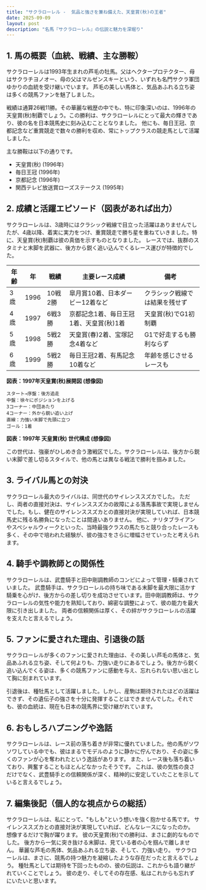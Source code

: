 ```yaml
---
title: "サクラローレル -  気品と強さを兼ね備えた、天皇賞(秋)の王者"
date: 2025-09-09
layout: post
description: "名馬『サクラローレル』の伝説と魅力を深堀り"
---
```


## 1. 馬の概要（血統、戦績、主な勝鞍）

サクラローレルは1993年生まれの芦毛の牡馬。父はヘクタープロテクター、母はサクラチヨノオー、母の父はマルゼンスキーという、いずれも名門サクラ軍団ゆかりの血統を受け継いでいます。  芦毛の美しい馬体と、気品あふれる立ち姿は多くの競馬ファンを魅了しました。

戦績は通算26戦11勝。その華麗な戦歴の中でも、特に印象深いのは、1996年の天皇賞(秋)制覇でしょう。この勝利は、サクラローレルにとって最大の輝きであり、彼の名を日本競馬史に刻み込むこととなりました。  他にも、毎日王冠、京都記念など重賞競走で数々の勝利を収め、常にトップクラスの競走馬として活躍しました。

主な勝鞍は以下の通りです。

* 天皇賞(秋) (1996年)
* 毎日王冠 (1996年)
* 京都記念 (1996年)
* 関西テレビ放送賞ローズステークス (1995年)


## 2. 成績と活躍エピソード（図表があれば出力）

サクラローレルは、3歳時にはクラシック戦線で目立った活躍はありませんでしたが、4歳以降、着実に実力をつけ、重賞競走で勝ち星を重ねていきました。特に、天皇賞(秋)制覇は彼の真価を示すものとなりました。  レースでは、抜群のスタミナと末脚を武器に、後方から鋭く追い込んでくるレース運びが特徴的でした。

| 年齢 | 年 | 戦績 | 主要レース成績 | 備考 |
|---|---|---|---|---|
| 3歳 | 1996 | 10戦2勝 |  皐月賞10着、日本ダービー12着など |  クラシック戦線では結果を残せず |
| 4歳 | 1997 | 6戦3勝 | 京都記念1着、毎日王冠1着、天皇賞(秋)1着 | 天皇賞(秋)でG1初制覇 |
| 5歳 | 1998 | 5戦2勝 |  天皇賞(春)2着、宝塚記念4着など |  G1で好走するも勝利ならず |
| 6歳 | 1999 | 5戦2勝 |  毎日王冠2着、有馬記念10着など |  年齢を感じさせるレースも |


**図表：1997年天皇賞(秋)展開図 (想像図)**

```
スタート→序盤：後方追走
中盤：徐々にポジションを上げる
3コーナー：中団あたり
4コーナー：外から鋭い追い上げ
直線：力強い末脚で先頭に立つ
ゴール：1着
```

**図表：1997年 天皇賞(秋) 世代構成 (想像図)**

この世代は、強豪がひしめき合う激戦区でした。サクラローレルは、後方から鋭い末脚で差し切るスタイルで、他の馬とは異なる戦法で勝利を掴みました。


## 3. ライバル馬との対決

サクラローレル最大のライバルは、同世代のサイレンススズカでした。  ただし、両者の直接対決は、サイレンススズカの故障による落馬事故で実現しませんでした。もし、健在のサイレンススズカとの直接対決が実現していれば、日本競馬史に残る名勝負になったことは間違いありません。  他に、ナリタブライアンやスペシャルウィークといった、当時最強クラスの馬たちと競り合ったレースも多く、その中で培われた経験が、彼の強さをさらに増幅させていったと考えられます。


## 4. 騎手や調教師との関係性

サクラローレルは、武豊騎手と田中剛調教師のコンビによって管理・騎乗されていました。  武豊騎手は、サクラローレルの持ち味である末脚を最大限に活かす騎乗を心がけ、後方からの差し切りを成功させています。田中剛調教師は、サクラローレルの気性や能力を熟知しており、綿密な調整によって、彼の能力を最大限に引き出しました。  両者の信頼関係は厚く、その絆がサクラローレルの活躍を支えたと言えるでしょう。


## 5. ファンに愛された理由、引退後の話

サクラローレルが多くのファンに愛された理由は、その美しい芦毛の馬体と、気品あふれる立ち姿、そして何よりも、力強い走りにあるでしょう。後方から鋭く追い込んでくる姿は、多くの競馬ファンに感動を与え、忘れられない思い出として胸に刻まれています。

引退後は、種牡馬として活躍しました。しかし、産駒は期待されたほどの活躍はできず、その遺伝子の強さを十分に発揮することはできませんでした。それでも、彼の血統は、現在も日本の競馬界に受け継がれています。


## 6. おもしろハプニングや逸話

サクラローレルは、レース前の落ち着きが非常に優れていました。他の馬がソワソワしている中でも、彼はまるでモデルのように静かに佇んでおり、その姿に多くのファンが心を奪われたという逸話があります。 また、レース後も落ち着いており、興奮することもほとんどなかったそうです。  これは、彼の気性の良さだけでなく、武豊騎手との信頼関係が深く、精神的に安定していたことを示していると言えるでしょう。


## 7. 編集後記（個人的な視点からの総括）

サクラローレルは、私にとって、"もしも"という想いを強く抱かせる馬です。  サイレンススズカとの直接対決が実現していれば、どんなレースになったのか。  想像するだけで胸が躍ります。  彼の天皇賞(秋)での勝利は、まさに劇的なものでした。  後方から一気に突き抜ける末脚は、見ている者の心を掴んで離しません。  華麗な芦毛の馬体、気品あふれる立ち姿、そして、力強い走り。  サクラローレルは、まさに、競馬の持つ魅力を凝縮したような存在だったと言えるでしょう。  種牡馬としては期待を下回ったものの、彼の伝説は、これからも語り継がれていくことでしょう。  彼の走り、そしてその存在感、私はこれからも忘れずにいたいと思います。
